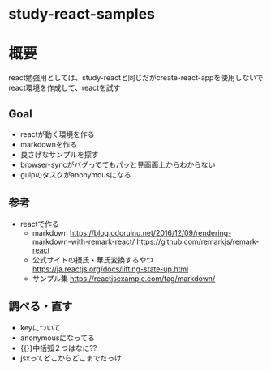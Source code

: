 # study-react-samples
# 概要
react勉強用としては、study-reactと同じだがcreate-react-appを使用しないでreact環境を作成して、reactを試す

## Goal
- reactが動く環境を作る
- markdownを作る
- 良さげなサンプルを探す
- browser-syncがバグっててもパッと見画面上からわからない
- gulpのタスクがanonymousになる

## 参考
- reactで作る
    - markdown
https://blog.odoruinu.net/2016/12/09/rendering-markdown-with-remark-react/
https://github.com/remarkjs/remark-react
    - 公式サイトの摂氏・華氏変換するやつ
https://ja.reactjs.org/docs/lifting-state-up.html
    - サンプル集
https://reactjsexample.com/tag/markdown/

## 調べる・直す
- keyについて
- anonymousになってる
- {{}}中括弧２つはなに??
- jsxってどこからどこまでだっけ